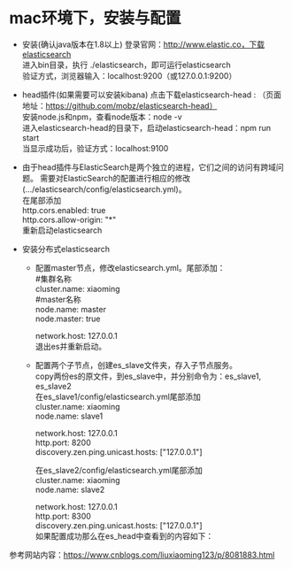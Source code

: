 # mac环境下，安装与配置

* 安装(确认java版本在1.8以上)
    登录官网：http://www.elastic.co，下载elasticsearch<br>
    进入bin目录，执行 ./elasticsearch，即可运行elasticsearch<br>
    验证方式，浏览器输入：localhost:9200（或127.0.0.1:9200）
    
* head插件(如果需要可以安装kibana)
    点击下载elasticsearch-head : （页面地址：https://github.com/mobz/elasticsearch-head）<br>
    安装node.js和npm，查看node版本：node -v<br>
    进入elasticsearch-head的目录下，启动elasticsearch-head：npm run start<br>
    当显示成功后，验证方式：localhost:9100<br>
    
* 由于head插件与ElasticSearch是两个独立的进程，它们之间的访问有跨域问题。
    需要对ElasticSearch的配置进行相应的修改(.../elasticsearch/config/elasticsearch.yml)。<br>
    在尾部添加<br>
    http.cors.enabled: true<br>
    http.cors.allow-origin: "*"<br>
    重新启动elasticsearch<br>
* 安装分布式elasticsearch
    * 配置master节点，修改elasticsearch.yml。尾部添加：<br>
        \#集群名称 <br>
        cluster.name: xiaoming<br>
        \#master名称<br>
        node.name: master<br>
        node.master: true<br>
        
        network.host: 127.0.0.1<br>
        退出es并重新启动。<br>
    * 配置两个子节点，创建es_slave文件夹，存入子节点服务。<br>
        copy两份es的原文件，到es_slave中，并分别命令为：es_slave1, es_slave2<br>
        在es_slave1/config/elasticsearch.yml尾部添加<br>
        cluster.name: xiaoming<br>
        node.name: slave1<br>
        
        network.host: 127.0.0.1<br>
        http.port: 8200<br>
        discovery.zen.ping.unicast.hosts: ["127.0.0.1"]<br>
        
        在es_slave2/config/elasticsearch.yml尾部添加<br>
        cluster.name: xiaoming<br>
        node.name: slave2<br>
        
        network.host: 127.0.0.1<br>
        http.port: 8300<br>
        discovery.zen.ping.unicast.hosts: ["127.0.0.1"]<br>
        如果配置成功那么在es_head中查看到的内容如下：

参考网站内容：https://www.cnblogs.com/liuxiaoming123/p/8081883.html